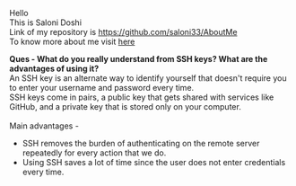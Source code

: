 Hello <br/>
This is Saloni Doshi <br/>
Link of my repository is https://github.com/saloni33/AboutMe <br/>
To know more about me visit [here](https://github.com/saloni33)


**Ques - What do you really understand from SSH keys? What are the advantages of using it?** <br/>
An SSH key is an alternate way to identify yourself that doesn't require you to enter your username and password every time. <br/>
SSH keys come in pairs, a public key that gets shared with services like GitHub, and a private key that is stored only on your computer. <br/> <br/>
Main advantages -  <br>
 - SSH removes the burden of authenticating on the remote server repeatedly for every action that we do. 
 - Using SSH saves a lot of time since the user does not enter credentials every time.
